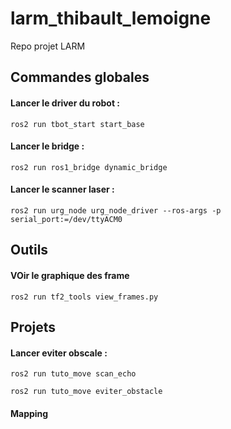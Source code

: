 # larm_thibault_lemoigne
Repo projet LARM

## Commandes globales

#### Lancer le driver du robot :

```
ros2 run tbot_start start_base
```

#### Lancer le bridge :

```
ros2 run ros1_bridge dynamic_bridge
```

#### Lancer le scanner laser :
```
ros2 run urg_node urg_node_driver --ros-args -p serial_port:=/dev/ttyACM0
```

## Outils

#### VOir le graphique des frame
```
ros2 run tf2_tools view_frames.py
```

## Projets

#### Lancer eviter obscale :
```
ros2 run tuto_move scan_echo
```
```
ros2 run tuto_move eviter_obstacle
```

#### Mapping